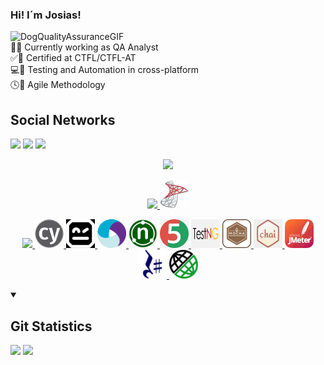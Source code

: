 ### Hi! I´m Josias!
![DogQualityAssuranceGIF](https://user-images.githubusercontent.com/79258697/183077460-b4fa6a9b-1db6-452a-abf2-7f6f9ddfcf09.gif)
<br>
🔎🐞 Currently working as QA Analyst
<br>
✅🏅 Certified at CTFL/CTFL-AT
<br>
💻📲 Testing and Automation in cross-platform
<br>
🕓📆 Agile Methodology
<br>
<h2>Social Networks</h2>
<p align="left">
  <a href="https://www.linkedin.com/in/josias-valentim-de-figueredo-0347455b/" target="_blank"><img src="https://img.shields.io/badge/-LinkedIn-%230077B5?style=for-the-badge&logo=linkedin&logoColor=white" target="_blank"rel="noopener noreferrer"></a> 
  <a href="https://instagram.com/_j.o.s.i.a.s_/" target="_blank"><img src="https://img.shields.io/badge/-Instagram-%23E4405F?style=for-the-badge&logo=instagram&logoColor=white" target="_blank"rel="noopener noreferrer"></a>
  <a href = "mailto:josiasvfigueredo@gmail.com"><img src="https://img.shields.io/badge/-Gmail-%23333?style=for-the-badge&logo=gmail&logoColor=white" target="_blank"rel="noopener noreferrer"></a>
  </p>
<p align="center">
  <a href="https://skillicons.dev">
    <img src="https://skillicons.dev/icons?i=vscode,visualstudio,idea,eclipse,git,github,githubactions,gitlab,aws,idea,eclipse,linux,azure,powershell" />
  </a>
</p>
<p align="center">
  <a href="https://skillicons.dev">
    <img src="https://skillicons.dev/icons?i=cs,dotnet,java,py,js,nodejs,ts,html,sqlite,postgres,mysql,dynamodb" />
    <img src="https://github.com/josiasvfigueredo1985/src/blob/main/mssql.png" alt="HTML5 Icon" style="width:46px;height:46px"/>
  </a>
</p>
    
<p align="center">
  <a href="https://skillicons.dev">
    <img src="https://skillicons.dev/icons?i=androidstudio,maven,gherkin,postman,selenium" />
    <img src="https://github.com/josiasvfigueredo1985/src/blob/main/cypress.png" alt="HTML5 Icon" style="width:46px;height:46px"/>
    <img src="https://github.com/josiasvfigueredo1985/src/blob/main/robot.png" alt="HTML5 Icon" style="width:46px;height:46px"/>
   <img src="https://github.com/josiasvfigueredo1985/src/blob/main/appium.png"alt="HTML5 Icon" style="width:46px;height:46px"/>
    <img src="https://github.com/josiasvfigueredo1985/src/blob/main/nunit.png"alt="HTML5 Icon" style="width:46px;height:46px"/>
    <img src="https://github.com/josiasvfigueredo1985/src/blob/main/junit.png"alt="HTML5 Icon" style="width:46px;height:46px"/>
    <img src="https://github.com/josiasvfigueredo1985/src/blob/main/testng.png"alt="HTML5 Icon" style="width:46px;height:46px"/>
    <img src="https://github.com/josiasvfigueredo1985/src/blob/main/mocha.png"alt="HTML5 Icon" style="width:46px;height:46px"/>
    <img src="https://github.com/josiasvfigueredo1985/src/blob/main/chai..png"alt="HTML5 Icon" style="width:46px;height:46px"/>
    <img src="https://github.com/josiasvfigueredo1985/src/blob/main/jmeter.png"alt="HTML5 Icon" style="width:46px;height:46px"/>
    <img src="https://github.com/josiasvfigueredo1985/src/blob/main/restsharp.png"alt="HTML5 Icon" style="width:46px;height:46px"/>
    <img src="https://github.com/josiasvfigueredo1985/src/blob/main/restassured.png"alt="HTML5 Icon" style="width:46px;height:46px"/>
  </a>
</p>
<details open="true">
  <summary><b> &nbsp;<h2>Git Statistics</h2></b></summary>
  <img height="150px" src="https://github-readme-stats.vercel.app/api?username=josiasvfigueredo1985&show_icons=true&theme=highcontrast" />
  <img height="150px" src="https://github-readme-stats.vercel.app/api/top-langs/?username=josiasvfigueredo1985&hide=html&layout=compact&theme=highcontrast" />
 </details>

